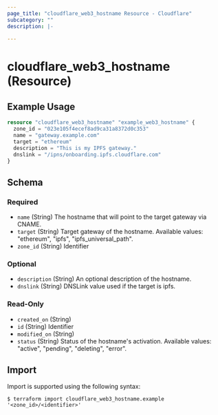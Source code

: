 ```yaml
---
page_title: "cloudflare_web3_hostname Resource - Cloudflare"
subcategory: ""
description: |-
  
---
```


# cloudflare_web3_hostname (Resource)



## Example Usage

```terraform
resource "cloudflare_web3_hostname" "example_web3_hostname" {
  zone_id = "023e105f4ecef8ad9ca31a8372d0c353"
  name = "gateway.example.com"
  target = "ethereum"
  description = "This is my IPFS gateway."
  dnslink = "/ipns/onboarding.ipfs.cloudflare.com"
}
```

<!-- schema generated by tfplugindocs -->
## Schema

### Required

- `name` (String) The hostname that will point to the target gateway via CNAME.
- `target` (String) Target gateway of the hostname.
Available values: "ethereum", "ipfs", "ipfs_universal_path".
- `zone_id` (String) Identifier

### Optional

- `description` (String) An optional description of the hostname.
- `dnslink` (String) DNSLink value used if the target is ipfs.

### Read-Only

- `created_on` (String)
- `id` (String) Identifier
- `modified_on` (String)
- `status` (String) Status of the hostname's activation.
Available values: "active", "pending", "deleting", "error".

## Import

Import is supported using the following syntax:

```shell
$ terraform import cloudflare_web3_hostname.example '<zone_id>/<identifier>'
```
